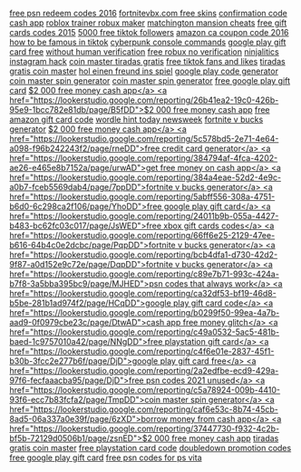 <a href="https://lookerstudio.google.com/reporting/1bc477b8-c3b4-4fa9-aaed-6c40ddf557af/page/DjD">free psn redeem codes 2016</a>
<a href="https://lookerstudio.google.com/reporting/de361040-2ea4-4570-97bb-22b19d6e053b/page/DjD">fortnitevbx.com free skins</a>
<a href="https://lookerstudio.google.com/reporting/e1f0b781-39d7-486f-a0ce-a73501fa3a4e/page/DjD">confirmation code cash app</a>
<a href="https://lookerstudio.google.com/reporting/6ef56200-94df-46d2-9ae1-1e5196d91ad2/page/DjD">roblox trainer robux maker</a>
<a href="https://lookerstudio.google.com/s/nQ73iiZVcC4">matchington mansion cheats</a>
<a href="https://lookerstudio.google.com/s/tFgWdgqpzgg">free gift cards codes 2015</a>
<a href="https://lookerstudio.google.com/reporting/80912f23-c45d-4dd3-b7de-f5881ba843d8/page/OD2AD">5000 free tiktok followers</a>
<a href="https://lookerstudio.google.com/reporting/2f4129b7-1837-416a-9006-4c7e5a906a49/page/DjD">amazon ca coupon code 2016</a>
<a href="https://lookerstudio.google.com/reporting/3d1c7f23-988a-47ea-9448-0b25233d3626/page/DjD">how to be famous in tiktok</a>
<a href="https://lookerstudio.google.com/reporting/3d94f83e-93d2-4112-9db5-e2df6e5722f4/page/DjD">cyberpunk console commands</a>
<a href="https://lookerstudio.google.com/reporting/21e92d28-46b4-45a0-854e-5e74355691c0/page/DjD">google play gift card free</a>
<a href="https://lookerstudio.google.com/s/tD1296rOQI8">without human verification</a>
<a href="https://lookerstudio.google.com/s/pA4eRnjGR_w">free robux no verification</a>
<a href="https://lookerstudio.google.com/reporting/6f970f8b-e6c6-474c-884d-7c383f14ff1a/page/DjD">ninjalitics instagram hack</a>
<a href="https://lookerstudio.google.com/reporting/4205d15b-f93f-4755-b8dc-6835b63144cd/page/DjD">coin master tiradas gratis</a>
<a href="https://lookerstudio.google.com/s/mQUj57n_wrA">free tiktok fans and likes</a>
<a href="https://lookerstudio.google.com/reporting/58dca014-e158-41f2-beb1-63871baaf161/page/DjD">tiradas gratis coin master</a>
<a href="https://lookerstudio.google.com/reporting/20177fcf-efb4-4cc9-83bb-e93c8261dc2d/page/DjD">hol einen freund ins spiel</a>
<a href="https://lookerstudio.google.com/reporting/050b5d34-e31a-452e-ae61-af96ea57bb27/page/DjD">google play code generator</a>
<a href="https://lookerstudio.google.com/reporting/000388a9-c821-4f58-8e34-3bce8e04c60a/page/wppDD">coin master spin generator</a>
<a href="https://lookerstudio.google.com/reporting/12248d8a-e806-4609-b004-640240b4e4df/page/UmpDD">coin master spin generator</a>
<a href="https://lookerstudio.google.com/reporting/20b9a01f-f6d8-4e6d-891f-bc51664b1365/page/k4fDD">free google play gift card</a>
<a href="https://lookerstudio.google.com/reporting/220667d6-f0dd-4298-9e11-f032a026686f/page/WntDD">$2 000 free money cash app</a>
<a href="https://lookerstudio.google.com/reporting/26b41ea2-19c0-426b-95e9-1bcc782e81db/page/B5fDD">$2 000 free money cash app</a>
<a href="https://lookerstudio.google.com/reporting/3ee7ec47-0ba1-47ac-997c-b2377cd7023a/page/uqWED">free amazon gift card code</a>
<a href="https://lookerstudio.google.com/reporting/3dca51f3-988f-4228-9435-f4e801e06a9e/page/0YR9C">wordle hint today newsweek</a>
<a href="https://lookerstudio.google.com/reporting/487f8fb3-ca82-464b-9b33-e59f5fa3d730/page/9ppDD">fortnite v bucks generator</a>
<a href="https://lookerstudio.google.com/reporting/70a55f35-9408-45ce-9508-1105ef33881b/page/BloDD">$2 000 free money cash app</a>
<a href="https://lookerstudio.google.com/reporting/5c578bd5-2e71-4e64-a098-f96b242243f2/page/rneDD">free credit card generator</a>
<a href="https://lookerstudio.google.com/reporting/384794af-4fca-4202-ae26-e465e8b7152a/page/urwAD">get free money on cash app</a>
<a href="https://lookerstudio.google.com/reporting/384a4eae-52d2-4e9c-a0b7-fceb5569dab4/page/7ppDD">fortnite v bucks generator</a>
<a href="https://lookerstudio.google.com/reporting/5abff556-308a-4751-b6d0-6c298ca2f106/page/YhoDD">free google play gift card</a>
<a href="https://lookerstudio.google.com/reporting/24011b9b-055a-4427-b483-bc62fc03c017/page/JsWED">free xbox gift cards codes</a>
<a href="https://lookerstudio.google.com/reporting/66ff6e25-2129-47ee-b616-64b4c0e2dcbc/page/PqpDD">fortnite v bucks generator</a>
<a href="https://lookerstudio.google.com/reporting/bcb4dfa1-d730-42d2-9f87-a0d152e9c72e/page/DqpDD">fortnite v bucks generator</a>
<a href="https://lookerstudio.google.com/reporting/c89e7b71-993c-424a-b7f8-3a5bba395bc9/page/MJHED">psn codes that always work</a>
<a href="https://lookerstudio.google.com/reporting/ca32df53-bf19-46d8-b5be-281b1ad974f2/page/HCqDD">google play gift card code</a>
<a href="https://lookerstudio.google.com/reporting/b0299f50-99ea-4a7b-aad9-0f0979cbe23c/page/DtwAD">cash app free money glitch</a>
<a href="https://lookerstudio.google.com/reporting/c49a0532-5ac5-481b-baed-1c9757010a42/page/NNgDD">free playstation gift card</a>
<a href="https://lookerstudio.google.com/reporting/c4f6e01e-2837-45f1-b30b-3fcc2e277b6f/page/DjD">google play gift card free</a>
<a href="https://lookerstudio.google.com/reporting/2a2edfbe-ecd9-429a-97f6-fecfaaacba95/page/DjD">free psn codes 2021 unused</a>
<a href="https://lookerstudio.google.com/reporting/c5a78924-009b-4410-93f6-ecc7b83fcfa2/page/TmpDD">coin master spin generator</a>
<a href="https://lookerstudio.google.com/reporting/caf6e53c-8b74-45cb-8ad5-06a337a0e39f/page/6zXD">borrow money from cash app</a>
<a href="https://lookerstudio.google.com/reporting/37447730-f932-4c2b-bf5b-72129d0506b1/page/zsnED">$2 000 free money cash app</a>
<a href="https://lookerstudio.google.com/reporting/4205d15b-f93f-4755-b8dc-6835b63144cd/page/DjD">tiradas gratis coin master</a>
<a href="https://lookerstudio.google.com/reporting/bbbac916-3c6d-4ace-89be-551bdcbafb82/page/uDHED">free playstation card code</a>
<a href="https://lookerstudio.google.com/reporting/d6b205f3-d0c6-4911-869b-cb881e092b1c/page/2ppDD">doubledown promotion codes</a>
<a href="https://lookerstudio.google.com/reporting/86bb2be1-dc59-4e60-bea0-2f8dd2c3f17e/page/aqWED">free google play gift card</a>
<a href="https://lookerstudio.google.com/reporting/a887c6b1-4a71-4b60-bb68-ebe87e4318cc/page/psWED">free psn codes for ps vita</a>
